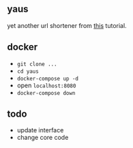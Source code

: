 ## yaus
yet another url shortener from [this](https://www.freecodecamp.org/news/mongodb-node-express-project/) tutorial.

## docker

- `git clone ...`
- `cd yaus`
- `docker-compose up -d`
- open `localhost:8080`
- `docker-compose down`

## todo

- update interface
- change core code
